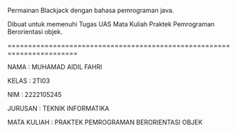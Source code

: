 Permainan Blackjack dengan bahasa pemrograman java.

Dibuat untuk memenuhi Tugas UAS Mata Kuliah Praktek Pemrograman Berorientasi objek.

=======================================================================

NAMA : MUHAMAD AIDIL FAHRI

KELAS : 2TI03 

NIM : 2222105245

JURUSAN : TEKNIK INFORMATIKA

MATA KULIAH : PRAKTEK PEMROGRAMAN BERORIENTASI OBJEK

